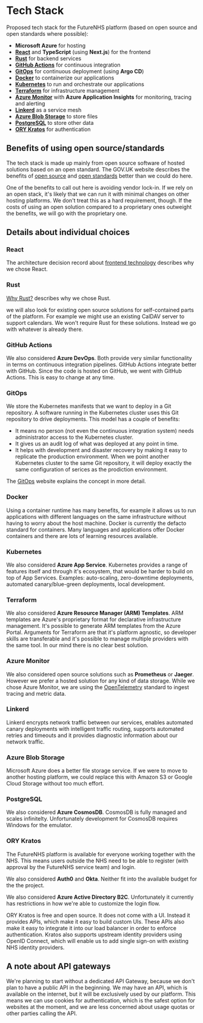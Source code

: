 # Tech Stack

Proposed tech stack for the FutureNHS platform (based on open source and open standards where possible):

- **Microsoft Azure** for hosting
- [**React**](#react) and **TypeScript** (using **Next.js**) for the frontend
- [**Rust**](#rust) for backend services
- [**GitHub Actions**](#github-actions) for continuous integration
- [**GitOps**](#gitops) for continuous deployment (using **Argo CD**)
- [**Docker**](#docker) to containerize our applications
- [**Kubernetes**](#kubernetes) to run and orchestrate our applications
- [**Terraform**](#terraform) for infrastructure management
- [**Azure Monitor**](#azure-monitor) with **Azure Application Insights** for monitoring, tracing and alerting
- [**Linkerd**](#linkerd) as a service mesh
- [**Azure Blob Storage**](#azure-blob-storage) to store files
- [**PostgreSQL**](#postgresql) to store other data
- [**ORY Kratos**](#ory-kratos) for authentication

## Benefits of using open source/standards

The tech stack is made up mainly from open source software of hosted solutions based on an open standard. The GOV.UK website describes the benefits of [open source](https://www.gov.uk/guidance/be-open-and-use-open-source) and [open standards](https://www.gov.uk/government/publications/open-standards-principles/open-standards-principles) better than we could do here.

One of the benefits to call out here is avoiding vendor lock-in. If we rely on an open stack, it's likely that we can run it with minimal changes on other hosting platforms. We don't treat this as a hard requirement, though. If the costs of using an open solution compared to a proprietary ones outweight the benefits, we will go with the proprietary one.

## Details about individual choices

### React

The architecture decision record about [frontend technology](../architecture/decisions/0006-frontend-technology.md) describes why we chose React.

### Rust

[Why Rust?](why-rust.md) describes why we chose Rust.

we will also look for existing open source solutions for self-contained parts of the platform. For example we might use an existing CalDAV server to support calendars. We won't require Rust for these solutions. Instead we go with whatever is already there.

### GitHub Actions

We also considered **Azure DevOps**. Both provide very similar functionality in terms on continuous integration pipelines. GitHub Actions integrate better with GitHub. Since the code is hosted on GitHub, we went with GitHub Actions. This is easy to change at any time.

### GitOps

We store the Kubernetes manifests that we want to deploy in a Git repository. A software running in the Kubernetes cluster uses this Git repository to drive deployments. This model has a couple of benefits:

- It means no person (not even the continuous integration system) needs administrator access to the Kubernetes cluster.
- It gives us an audit log of what was deployed at any point in time.
- It helps with development and disaster recovery by making it easy to replicate the production environment. When we point another Kubernetes cluster to the same Git repository, it will deploy exactly the same configuration of serices as the prodiction environment.

The [GitOps](https://www.gitops.tech/) website explains the concept in more detail.

### Docker

Using a container runtime has many benefits, for example it allows us to run applications with different languages on the same infrastructure without having to worry about the host machine. Docker is currently the defacto standard for containers. Many languages and applications offer Docker containers and there are lots of learning resources available.

### Kubernetes

We also considered **Azure App Service**. Kubernetes provides a range of features itself and through it's ecosystem, that would be harder to build on top of App Services. Examples: auto-scaling, zero-downtime deployments, automated canary/blue-green deployments, local development.

### Terraform

We also considered **Azure Resource Manager (ARM) Templates**. ARM templates are Azure's proprietary format for declarative infrastructure management. It's possible to generate ARM templates from the Azure Portal. Arguments for Terraform are that it's platform agnostic, so developer skills are transferable and it's possible to manage multiple providers with the same tool. In our mind there is no clear best solution.

### Azure Monitor

We also considered open source solutions such as **Prometheus** or **Jaeger**. However we prefer a hosted solution for any kind of data storage. While we chose Azure Monitor, we are using the [OpenTelemetry](https://opentelemetry.io/) standard to ingest tracing and metric data.

### Linkerd

Linkerd encrypts network traffic between our services, enables automated canary deployments with intelligent traffic routing, supports automated retries and timeouts and it provides diagnostic information about our network traffic.

### Azure Blob Storage

Microsoft Azure does a better file storage service. If we were to move to another hosting platform, we could replace this with Amazon S3 or Google Cloud Storage without too much effort.

### PostgreSQL

We also considered **Azure CosmosDB**. CosmosDB is fully managed and scales infinitelty. Unfortunately development for CosmosDB requires Windows for the emulator.

### ORY Kratos

The FutureNHS platform is available for everyone working together with the NHS. This means users outside the NHS need to be able to register (with approval by the FutureNHS service team) and login.

We also considered **Auth0** and **Okta**. Neither fit into the available budget for the the project.

We also considered **Azure Active Directory B2C**. Unfortunately it currently has restrictions in how we're able to customize the login flow.

ORY Kratos is free and open source. It does not come with a UI. Instead it provides APIs, which make it easy to build custom UIs. These APIs also make it easy to integrate it into our load balancer in order to enforce authentication. Kratos also supports upstream identity providers using OpenID Connect, which will enable us to add single sign-on with existing NHS identity providers.

## A note about API gateways

We're planning to start without a dedicated API Gateway, because we don't plan to have a public API in the beginning. We may have an API, which is available on the internet, but it will be exclusively used by our platform. This means we can use cookies for authentication, which is the safest option for websites at the moment, and we are less concerned about usage quotas or other parties calling the API.

